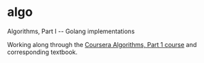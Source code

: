 # algo
Algorithms, Part I -- Golang implementations

Working along through the [Coursera Algorithms, Part 1 course](https://www.coursera.org/course/algs4partI) and corresponding textbook.
